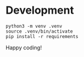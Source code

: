 # Development

```shell
python3 -m venv .venv
source .venv/bin/activate
pip install -r requirements
```

Happy coding!
